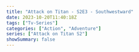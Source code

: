 ```yaml
---
title: "Attack on Titan - S2E3 - Southwestward"
date: 2023-10-20T11:40:18Z
tags: ["Tv-Series"]
categories: ["Action", "Adventure"]
series: ["Attack on Titan S2"]
showSummary: false
---
```


  <mux-player stream-type="on-demand"
  src="https://kp3d-my.sharepoint.com/personal/ryoo_kp3d_onmicrosoft_com/_layouts/15/download.aspx?share=Ef2lEqDwXq5Ak-iCJFRyg_QBkKK6up5PVb8OZIdPn-dFRg" prefer-playback="mse" controls>
  </mux-player>
  
  
  <script src="https://cdn.jsdelivr.net/npm/@mux/mux-player"></script>
  
 <script type="application/ld+json">
 {
  "@context": "https://schema.org/",
  "@type": "VideoObject",
  "name": "Attack on Titan - S2E3 - Southwestward",
  "contentUrl": "https://stream.mux.com/6B6t027aslbQjyYuEpHO00tLietJh5LW9EZsxmOaOwY94.m3u8",
  "thumbnailUrl": "https://www.themoviedb.org/t/p/original/1ptv8xOQI87ESiLPeZZ9XYAkAL3.jpg?width=314&fit_mode=preserve&time=25",
  "uploadDate": "2023-10-20T11:40:18Z",
}

</script>
